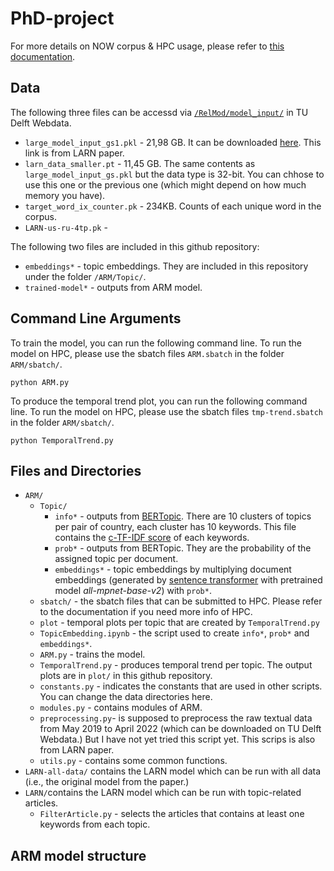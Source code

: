 # PhD-project

For more details on NOW corpus & HPC usage, please refer to [this documentation](https://docs.google.com/document/d/1pJ6w0NcR076oyPCq2k2JkogblUKxICGdEs_JHLW4bsA/edit?usp=sharing).

## Data 
The following three files can be accessd via [`/RelMod/model_input/`](https://webdata.tudelft.nl/staff-umbrella/RelMod/model_input/) in TU Delft Webdata. 
- `large_model_input_gs1.pkl` - 21,98 GB. It can be downloaded [here](https://drive.google.com/file/d/1NVzG8RwEKiyk-dMIFUOicELLEQhMAFh8/view). This link is from LARN paper. 
- `larn_data_smaller.pt` - 11,45 GB. The same contents as `large_model_input_gs.pkl` but the data type is 32-bit. You can chhose to use this one or the previous one (which might depend on how much memory you have). 
- `target_word_ix_counter.pk` - 234KB. Counts of each unique word in the corpus. 
- `LARN-us-ru-4tp.pk` - 

The following two files are included in this github repository:
- `embeddings*` - topic embeddings. They are included in this repository under the folder `/ARM/Topic/`.   
- `trained-model*` - outputs from ARM model.  


## Command Line Arguments 

To train the model, you can run the following command line. To run the model on HPC, please use the sbatch files `ARM.sbatch` in the folder `ARM/sbatch/`.
```
python ARM.py
```

To produce the temporal trend plot, you can run the following command line. To run the model on HPC, please use the sbatch files `tmp-trend.sbatch` in the folder `ARM/sbatch/`.
```
python TemporalTrend.py
```


## Files and Directories 
- `ARM/` 
  - `Topic/` 
    - `info*` - outputs from [BERTopic](https://maartengr.github.io/BERTopic/api/bertopic.html). There are 10 clusters of topics per pair of country, each cluster has 10 keywords. This file contains the [c-TF-IDF score](https://maartengr.github.io/BERTopic/api/ctfidf.html) of each keywords. 
    - `prob*` - outputs from BERTopic. They are the probability of the assigned topic per document.
    - `embeddings*` -  topic embeddings by multiplying document embeddings (generated by [sentence transformer](https://www.sbert.net/examples/applications/computing-embeddings/README.html) with pretrained model *all-mpnet-base-v2*) with `prob*`.  
  - `sbatch/` - the sbatch files that can be submitted to HPC. Please refer to the documentation if you need more info of HPC. 
  - `plot` - temporal plots per topic that are created by `TemporalTrend.py`
  - `TopicEmbedding.ipynb` - the script used to create `info*`, `prob*` and `embeddings*`. 
  - `ARM.py` - trains the model.    
  - `TemporalTrend.py` - produces temporal trend per topic. The output plots are in `plot/` in this github repository.
  - `constants.py` - indicates the constants that are used in other scripts. You can change the data directories here.
  - `modules.py` - contains modules of ARM. 
  - `preprocessing.py`- is supposed to preprocess the raw textual data from May 2019 to April 2022 (which can be downloaded on TU Delft Webdata.) But I have not yet tried this script yet. This scrips is also from LARN paper. 
  - `utils.py` - contains some common functions. 
- `LARN-all-data/` contains the LARN model which can be run with all data (i.e., the original model from the paper.) 
- `LARN/`contains the LARN model which can be run with topic-related articles. 
  - `FilterArticle.py` - selects the articles that contains at least one keywords from each topic.  
  

## ARM model structure
